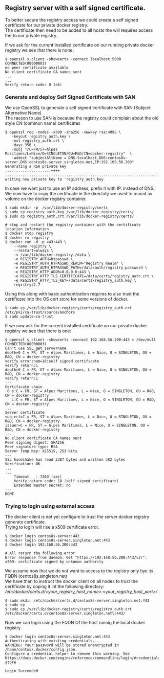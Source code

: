 ## Registry server with a self signed certificate.

To better secure the registry access we could create a self signed certificate for our private docker registry.  
The certificate then need to be added to all hosts the will requires access the to our private registry.  
  
If we ask for the current installed certificate on our running private docker registry we see that there is none:
```
$ openssl s_client -showcerts -connect localhost:5000
CONNECTED(00000003)
no peer certificate available
No client certificate CA names sent
...
...
Verify return code: 0 (ok)
```
### Generate and deploy Self Signed Certificate with SAN
We use OpenSSL to generate a self signed certificate with SAN (Subject Alternative Name)  
The raeson to use SAN is because the registry could complain about the old style CN (common name) certificates
```
$ openssl req -nodes -x509 -sha256 -newkey rsa:4096 \
   -keyout registry_auth.key \
   -out registry_auth.crt \
   -days 356 \
   -subj "/C=FR/ST=Alpes Maritimes/L=Nice/O=SINGLETON/OU=R&D/CN=docker-registry"  \
   -addext "subjectAltName = DNS:localhost,DNS:centos8s-server,DNS:centos8s-server.singleton.net,IP:192.168.56.200"
Generating a RSA private key
.....................++++
................................................................................................++++
writing new private key to 'registry_auth.key
```
In case we want just to use an IP address, prefix it with IP: instead of DNS.    
We now have to copy the certificate in the directoty we used to mount as volume on the docker registry container.

```
$ sudo mkdir -p  /var/lib/docker-registry/certs
$ sudo cp registry_auth.key /var/lib/docker-registry/certs/
$ sudo cp registry_auth.crt /var/lib/docker-registry/certs/

# stop and restart the registry container with the certificate location information
$ docker stop registry
$ docker rm registry
$ docker run -d -p 443:443 \
    --name registry \
    --restart=always \
    -v /var/lib/docker-registry:/data \
    -e REGISTRY_AUTH=htpasswd \
    -e REGISTRY_AUTH_HTPASSWD_REALM="Registry Realm" \
    -e REGISTRY_AUTH_HTPASSWD_PATH=/data/auth/registry.password \
    -e REGISTRY_HTTP_ADDR=0.0.0.0:443 \
    -e REGISTRY_HTTP_TLS_CERTIFICATE=/data/certs/registry_auth.crt \
    -e REGISTRY_HTTP_TLS_KEY=/data/certs/registry_auth.key \
    registry:2.7
```

Using this along with basic authentication requires to also trust the certificate into the OS cert store for some versions of docker.
```
$ sudo cp /var/lib/docker-registry/certs/registry_auth.crt /etc/pki/ca-trust/source/anchors
$ sudo update-ca-trust
```
If we now ask for the current installed certificate on our private docker registry we see that there is one:
```
$ openssl s_client -showcerts -connect 192.168.56.200:443 < /dev/null
CONNECTED(00000003)
Can't use SSL_get_servername
depth=0 C = FR, ST = Alpes Maritimes, L = Nice, O = SINGLETON, OU = R&D, CN = docker-registry
verify error:num=18:self signed certificate
verify return:1
depth=0 C = FR, ST = Alpes Maritimes, L = Nice, O = SINGLETON, OU = R&D, CN = docker-registry
verify return:1
---
Certificate chain
 0 s:C = FR, ST = Alpes Maritimes, L = Nice, O = SINGLETON, OU = R&D, CN = docker-registry
   i:C = FR, ST = Alpes Maritimes, L = Nice, O = SINGLETON, OU = R&D, CN = docker-registry
...
Server certificate
subject=C = FR, ST = Alpes Maritimes, L = Nice, O = SINGLETON, OU = R&D, CN = docker-registry
issuer=C = FR, ST = Alpes Maritimes, L = Nice, O = SINGLETON, OU = R&D, CN = docker-registry
---
No client certificate CA names sent
Peer signing digest: SHA256
Peer signature type: RSA
Server Temp Key: X25519, 253 bits
---
SSL handshake has read 2387 bytes and written 382 bytes
Verification: OK
...
...
    Timeout   : 7200 (sec)
    Verify return code: 18 (self signed certificate)
    Extended master secret: no
---
DONE
```
### Trying to login using external access
The docker client is not yet configure to trust the server docker registry generate certificate.   
Trying to login will rise a x509 certificate error.
```
$ docker login centos8s-server:443
$ docker login centos8s-server.singleton.net:443
$ docker login 192.168.56.200:443

# All return the following error
Error response from daemon: Get "https://192.168.56.200:443/v2/": x509: certificate signed by unknown authority
```

We assume now that we do not want to access to the registry only bye its FQDN (centos8s.singleton.net)  
We have then to instruct the docker client on all nodes to trust the certificate by coping it int the following directory:  
*/etc/docker/certs.d/<your_registry_host_name>:<your_registry_host_port>/*
```
$ sudo mkdir /etc/docker/certs.d/centos8s-server.singleton.net:443
$ sudo cp 
$ sudo cp /var/lib/docker-registry/certs/registry_auth.crt  /etc/docker/certs.d/centos8s-server.singleton.net\:443/
```
Now we can login using the FQDN Of the host runnig the local docker registry
```
$ docker login centos8s-server.singleton.net:443
Authenticating with existing credentials...
WARNING! Your password will be stored unencrypted in /home/centos/.docker/config.json.
Configure a credential helper to remove this warning. See
https://docs.docker.com/engine/reference/commandline/login/#credentials-store

Login Succeeded
```

